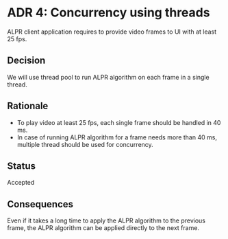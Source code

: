 # ADR 4: Concurrency using threads
ALPR client application requires to provide video frames to UI with at least 25 fps.

## Decision 
We will use thread pool to run ALPR algorithm on each frame in a single thread.

## Rationale 
- To play video at least 25 fps, each single frame should be handled in 40 ms.
- In case of running ALPR algorithm for a frame needs more than 40 ms, multiple thread should be used for concurrency.

## Status
Accepted

## Consequences
Even if it takes a long time to apply the ALPR algorithm to the previous frame, the ALPR algorithm can be applied directly to the next frame.

